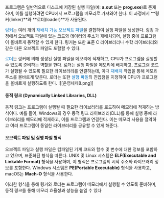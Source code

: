 프로그램은 일반적으로 디스크에 저장된 실행 파일(예: **a.out** 또는 **prog.exe**)로 존재하며, 이를 실행하려면 CPU에서 프로그램을 메모리로 가져와야 한다. 이 과정에서 **링커(linker)**와 **로더(loader)**가 사용된다.

<font color="#0070c0">링커</font>는 여러 개의<font color="#0070c0"> 재배치 가능 오브젝트 파일</font>을 결합하여 실행 파일을 생성한다. 링킹 과정에서 오브젝트 파일에 있는 코드와 데이터의 주소가 재배치되어, 실행 중에 프로그램이 올바르게 동작할 수 있게 한다. 링커는 또한 표준 C 라이브러리나 수학 라이브러리와 같은 다른 오브젝트 파일도 포함할 수 있다.

<font color="#0070c0">로더</font>는 링커에 의해 생성된 실행 파일을 메모리에 적재하고, CPU가 프로그램을 실행할 수 있도록 준비하는 역할을 한다. 로더는 실행 파일을 메모리에 배치하고, 프로그램 코드가 실행될 수 있도록 필요한 라이브러리를 연결하는데, 이때 <font color="#0070c0">재배치</font> 작업을 통해 메모리 주소를 올바르게 맞춘다. 로더는 또한 <font color="#0070c0">실행 파일</font>의 진입점을 지정하여 CPU가 프로그램을 올바르게 실행하도록 한다.
![[운영체제8.png]]

#### 동적 링크 (Dynamically Linked Libraries, DLL)

동적 링크는 프로그램이 실행될 때 필요한 라이브러리를 로드하여 메모리에 적재하는 방식이다. 예를 들어, Windows의 경우 동적 링크 라이브러리(DLL)를 통해 실행 중에 라이브러리를 메모리에 적재하고, 이를 프로그램과 연결한다. 이는 메모리 사용을 절약하고 여러 프로그램이 동일한 라이브러리를 공유할 수 있게 해준다.

#### 오브젝트 파일 및 실행 파일 형식

오브젝트 파일과 실행 파일은 컴파일된 기계 코드와 함수 및 변수에 대한 정보를 포함하고 있으며, 표준화된 형식을 따른다. UNIX 및 Linux 시스템은 **ELF(Executable and Linkable Format)** 형식을 사용하며, 이 형식은 프로그램의 시작 주소와 라이브러리 정보를 포함한다. Windows 시스템은 **PE(Portable Executable)** 형식을 사용하고, macOS는 **Mach-O** 형식을 사용한다.

이러한 형식을 통해 링커와 로더는 프로그램이 메모리에서 실행될 수 있도록 준비하며, 동적 링크를 통해 메모리 효율성과 성능을 높일 수 있다